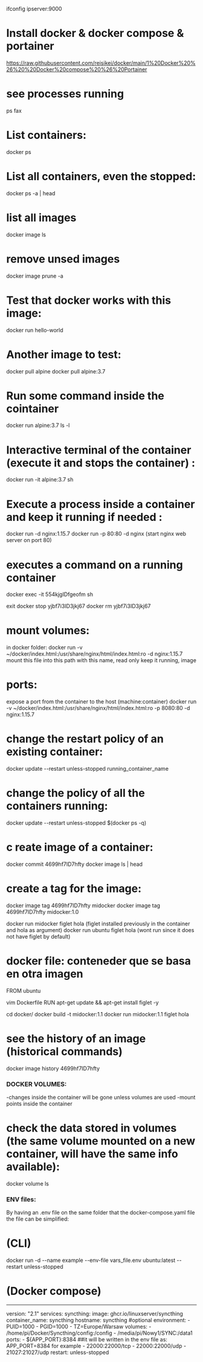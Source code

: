 ifconfig
ipserver:9000

# Install docker & docker compose & portainer
https://raw.githubusercontent.com/reisikei/docker/main/1%20Docker%20%26%20%20Docker%20compose%20%26%20Portainer

# see processes running
ps fax


# List containers:
docker ps

# List all containers, even the stopped:
docker ps -a | head

# list all images
docker image ls

# remove unsed images
docker image prune -a

# Test that docker works with this image:
docker run hello-world

# Another image to test:
docker pull alpine
docker pull alpine:3.7

# Run some command inside the cointainer
docker run alpine:3.7 ls -l

# Interactive terminal of the container (execute it and stops the container) :
docker run -it alpine:3.7 sh

# Execute a process inside a container and keep it running if needed :
docker run -d nginx:1.15.7 
docker run -p 80:80 -d nginx (start nginx web server on port 80)


# executes a command on a running container
docker exec -it 554kjgIDfgeofm sh

exit
docker stop yjbf7i3ID3jkj67
docker rm yjbf7i3ID3jkj67

# mount volumes:
in docker folder:
docker run -v ~/docker/index.html:/usr/share/nginx/html/index.html:ro -d nginx:1.15.7
               mount this file    into this path with this name, read only  keep it running, image
# ports:
expose a port from the container to the host (machine:container)
docker run -v ~/docker/index.html:/usr/share/nginx/html/index.html:ro -p 8080:80 -d nginx:1.15.7      

# change the restart policy of an existing container:
docker update --restart unless-stopped running_container_name

# change the policy of all the containers running:
docker update --restart unless-stopped $(docker ps -q)


# c reate image of a container:
docker commit 4699hf7ID7hfty
docker image ls | head

# create a tag for the image:
docker image tag 4699hf7ID7hfty midocker
docker image tag 4699hf7ID7hfty midocker:1.0

docker run midocker figlet hola (figlet installed previously in the container and hola as argument)
docker run ubuntu figlet hola (wont run since it does not have figlet by default)


# docker file: conteneder que se basa en otra imagen
FROM ubuntu

vim Dockerfile
RUN apt-get update && apt-get install figlet -y

cd docker/
docker build -t midocker:1.1
docker run midocker:1.1 figlet hola

# see the history of an image (historical commands)
docker image history 4699hf7ID7hfty




### DOCKER VOLUMES: 
-changes inside the container will be gone unless volumes are used
-mount points inside the container
# check the data stored in volumes (the same volume mounted on a new container, will have the same info available):
docker volume ls



### ENV files:
By having an .env file on the same folder that the docker-compose.yaml file
the file can be simplified:


# (CLI)
docker run -d --name example --env-file vars_file.env ubuntu:latest --restart unless-stopped

# (Docker compose)
---
version: "2.1"
services:
  syncthing:
    image: ghcr.io/linuxserver/syncthing
    container_name: syncthing
    hostname: syncthing #optional
    environment:
      - PUID=1000
      - PGID=1000
      - TZ=Europe/Warsaw
    volumes:
      - /home/pi/Docker/Syncthing/config:/config
      - /media/pi/Nowy1/SYNC:/data1
    ports:
      - ${APP_PORT}:8384 ##it will be written in the env file as: APP_PORT=8384 for example
      - 22000:22000/tcp
      - 22000:22000/udp
      - 21027:21027/udp
    restart: unless-stopped

